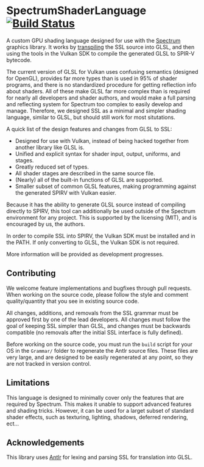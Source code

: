 # SpectrumShaderLanguage [![Build Status](https://travis-ci.org/SpectrumLib/SpectrumShaderLanguage.svg?branch=master)](https://travis-ci.org/SpectrumLib/SpectrumShaderLanguage)
A custom GPU shading language designed for use with the [Spectrum](https://github.com/SpectrumLib/Spectrum) graphics library. It works by [transpiling](https://en.wikipedia.org/wiki/Source-to-source_compiler) the SSL source into GLSL, and then using the tools in the Vulkan SDK to compile the generated GLSL to SPIR-V bytecode.

The current version of GLSL for Vulkan uses confusing semantics (designed for OpenGL), provides far more types than is used in 95% of shader programs, and there is no standardized procedure for getting reflection info about shaders. All of these make GLSL far more complex than is required for nearly all developers and shader authors, and would make a full parsing and reflecting system for Spectrum too complex to easily develop and manage. Therefore, we designed SSL as a minimal and simpler shading language, similar to GLSL, but should still work for most situtations.

A quick list of the design features and changes from GLSL to SSL:

* Designed for use with Vulkan, instead of being hacked together from another library like GLSL is.
* Unified and explicit syntax for shader input, output, uniforms, and stages.
* Greatly reduced set of types.
* All shader stages are described in the same source file.
* (Nearly) all of the built-in functions of GLSL are supported.
* Smaller subset of common GLSL features, making programming against the generated SPIRV with Vulkan easier.

Because it has the ability to generate GLSL source instead of compiling directly to SPIRV, this tool can additionally be used outside of the Spectrum environment for any project. This is supported by the licensing (MIT), and is encouraged by us, the authors.

In order to compile SSL into SPIRV, the Vulkan SDK must be installed and in the PATH. If only converting to GLSL, the Vulkan SDK is not required.

More information will be provided as development progresses.

## Contributing

We welcome feature implementations and bugfixes through pull requests. When working on the source code, please follow the style and comment quality/quantity that you see in existing source code.

All changes, additions, and removals from the SSL grammar must be approved first by one of the lead developers. All changes must follow the goal of keeping SSL simpler than GLSL, and changes must be backwards compatible (no removals after the initial SSL interface is fully defined).

Before working on the source code, you must run the `build` script for your OS in the `Grammar/` folder to regenerate the Antlr source files. These files are very large, and are designed to be easily regenerated at any point, so they are not tracked in version control.

## Limitations

This language is designed to minimally cover only the features that are required by Spectrum. This makes it unable to support advanced features and shading tricks. However, it can be used for a larget subset of standard shader effects, such as texturing, lighting, shadows, deferred rendering, ect...

## Acknowledgements

This library uses [Antlr](https://www.antlr.org/) for lexing and parsing SSL for translation into GLSL.

